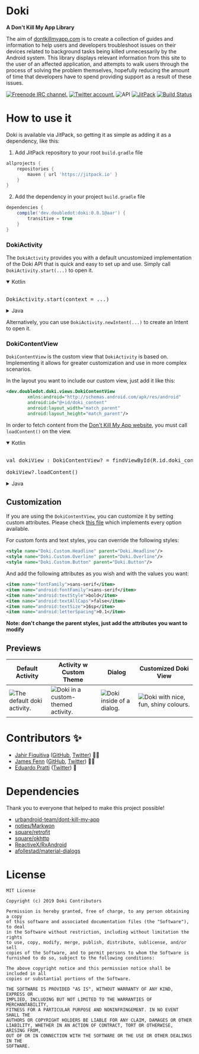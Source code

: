 # Doki 

**A Don't Kill My App Library**

The aim of [dontkillmyapp.com](https://dontkillmyapp.com/problem) is to create
a collection of guides and information to help users and developers
troubleshoot issues on their devices related to background tasks being killed
unnecessarily by the Android system. This library displays relevant
information from this site to the user of an affected application, and attempts
to walk users through the process of solving the problem themselves, hopefully
reducing the amount of time that developers have to spend providing support as
a result of these issues.

[![Freenode IRC channel.](https://img.shields.io/badge/irc.freenode.net-%23%23doubledotlabs-brightgreen.svg)](https://webchat.freenode.net/?channels=%23%23doubledotlabs&uio=MTY9dHJ1ZSY5PXRydWUmMTE9MjE1e1)
[![Twitter account.](https://img.shields.io/badge/twitter-%40doubledotlabs-blue.svg?color=43b4f9&logo=twitter)](https://twitter.com/doubledotlabs)
![API](https://img.shields.io/badge/API-16%2B-34bf49.svg)
[![JitPack](https://jitpack.io/v/dev.doubledot/doki.svg)](https://jitpack.io/#dev.doubledot/doki)
[![Build Status](https://travis-ci.org/DoubleDotLabs/doki.svg?branch=master)](https://travis-ci.org/DoubleDotLabs/doki)

# How to use it

Doki is available via JitPack, so getting it as simple as adding it as a
dependency, like this:

1. Add JitPack repository to your root `build.gradle` file

```gradle
allprojects {
    repositories {
        maven { url 'https://jitpack.io' }
    }
}
```

2. Add the dependency in your project `build.gradle` file

```gradle
dependencies {
    compile('dev.doubledot:doki:0.0.1@aar') {
        transitive = true
    }
}
```

### DokiActivity

The `DokiActivity` provides you with a default uncustomized implementation
of the Doki API that is quick and easy to set up and use. Simply call
`DokiActivity.start(...)` to open it.

<details open>
<summary>Kotlin</summary>
<br>
<pre>
DokiActivity.start(context = ...)
</pre>
</details>

<details>
<summary>Java</summary>
<br>
<pre>
DokiActivity.start(context);
</pre>
</details>

Alternatively, you can use `DokiActivity.newIntent(...)` to create an
Intent to open it.

### DokiContentView

`DokiContentView` is the custom view that `DokiActivity` is based on. Implementing
it allows for greater customization and use in more complex scenarios.

In the layout you want to include our custom view, just add it like this:

```xml
<dev.doubledot.doki.views.DokiContentView
        xmlns:android="http://schemas.android.com/apk/res/android"
        android:id="@+id/doki_content"
        android:layout_width="match_parent"
        android:layout_height="match_parent"/>
```

In order to fetch content from the [Don't Kill My App website](https://dontkillmyapp.com/),
you must call `loadContent()` on the view.

<details open>
<summary>Kotlin</summary>
<br>
<pre>
val dokiView : DokiContentView? = findViewById(R.id.doki_content)<br>
dokiView?.loadContent()
</pre>
</details>

<details>
<summary>Java</summary>
<br>
<pre>
DokiContentView dokiView = findViewById(R.id.doki_content);<br>
if (dokiView != null) dokiView.loadContent();
</pre>
</details>

## Customization

If you are using the `DokiContentView`, you can customize it by setting custom attributes.
Please check [this file](https://github.com/DoubleDotLabs/doki/blob/master/app/src/main/res/layout/layout_doki_view_custom.xml)
which implements every option available.

For custom fonts and text styles, you can override the following styles:

```xml
<style name="Doki.Custom.Headline" parent="Doki.Headline"/>
<style name="Doki.Custom.Overline" parent="Doki.Overline"/>
<style name="Doki.Custom.Button" parent="Doki.Button"/>
```

And add the following attributes as you wish and with the values you want:

```xml
<item name="fontFamily">sans-serif</item>
<item name="android:fontFamily">sans-serif</item>
<item name="android:textStyle">bold</item>
<item name="android:textAllCaps">false</item>
<item name="android:textSize">16sp</item>
<item name="android:letterSpacing">0.1</item>
```

**Note: don't change the parent styles, just add the attributes you want to modify**

## Previews

| Default Activity | Activity w Custom Theme | Dialog                                  | Customized Doki View |
|------------------|-------------------------|-----------------------------------------|----------------------|
| ![The default doki activity.](https://github.com/DoubleDotLabs/doki/raw/master/art/1.png) | ![Doki in a custom-themed activity.](https://github.com/DoubleDotLabs/doki/raw/master/art/2.png) | ![Doki inside of a dialog.](https://github.com/DoubleDotLabs/doki/raw/master/art/3.png) | ![Doki with nice, fun, shiny colours.](https://github.com/DoubleDotLabs/doki/raw/master/art/4.png) |

# Contributors :sparkles:

* [Jahir Fiquitiva](https://jahir.xyz/) ([GitHub](https://github.com/jahirfiquitiva/), [Twitter](https://twitter.com/jahirfiquitiva)) :man_technologist:
* [James Fenn](https://jfenn.me/) ([GitHub](https://github.com/fennifith/), [Twitter](https://twitter.com/fennifith)) :man_technologist:
* [Eduardo Pratti](https://pratti.design) ([Twitter](https://twitter.com/edpratti)) :art:

# Dependencies

Thank you to everyone that helped to make this project possible!

- [urbandroid-team/dont-kill-my-app](https://github.com/urbandroid-team/dont-kill-my-app)
- [noties/Markwon](https://github.com/noties/Markwon)
- [square/retrofit](https://github.com/square/retrofit)
- [square/okhttp](https://github.com/square/okhttp)
- [ReactiveX/RxAndroid](https://github.com/ReactiveX/RxAndroid)
- [afollestad/material-dialogs](https://github.com/afollestad/material-dialogs)

# License

```
MIT License

Copyright (c) 2019 Doki Contributors

Permission is hereby granted, free of charge, to any person obtaining a copy
of this software and associated documentation files (the "Software"), to deal
in the Software without restriction, including without limitation the rights
to use, copy, modify, merge, publish, distribute, sublicense, and/or sell
copies of the Software, and to permit persons to whom the Software is
furnished to do so, subject to the following conditions:

The above copyright notice and this permission notice shall be included in all
copies or substantial portions of the Software.

THE SOFTWARE IS PROVIDED "AS IS", WITHOUT WARRANTY OF ANY KIND, EXPRESS OR
IMPLIED, INCLUDING BUT NOT LIMITED TO THE WARRANTIES OF MERCHANTABILITY,
FITNESS FOR A PARTICULAR PURPOSE AND NONINFRINGEMENT. IN NO EVENT SHALL THE
AUTHORS OR COPYRIGHT HOLDERS BE LIABLE FOR ANY CLAIM, DAMAGES OR OTHER
LIABILITY, WHETHER IN AN ACTION OF CONTRACT, TORT OR OTHERWISE, ARISING FROM,
OUT OF OR IN CONNECTION WITH THE SOFTWARE OR THE USE OR OTHER DEALINGS IN THE
SOFTWARE.
```
